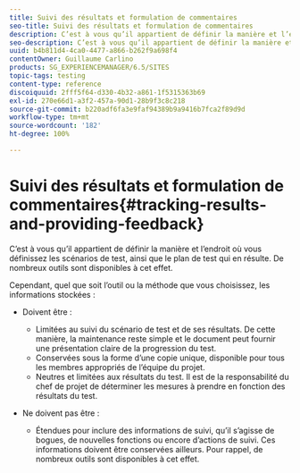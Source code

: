 ```yaml
---
title: Suivi des résultats et formulation de commentaires
seo-title: Suivi des résultats et formulation de commentaires
description: C’est à vous qu’il appartient de définir la manière et l’endroit où vous définissez les scénarios de test, ainsi que le plan de test qui en résulte.
seo-description: C’est à vous qu’il appartient de définir la manière et l’endroit où vous définissez les scénarios de test, ainsi que le plan de test qui en résulte.
uuid: b4b811d4-4ca0-4477-a866-b262f9a698f4
contentOwner: Guillaume Carlino
products: SG_EXPERIENCEMANAGER/6.5/SITES
topic-tags: testing
content-type: reference
discoiquuid: 2fff5f64-d330-4b32-a861-1f5315363b69
exl-id: 270e66d1-a3f2-457a-90d1-28b9f3c8c218
source-git-commit: b220adf6fa3e9faf94389b9a9416b7fca2f89d9d
workflow-type: tm+mt
source-wordcount: '182'
ht-degree: 100%

---
```


# Suivi des résultats et formulation de commentaires{#tracking-results-and-providing-feedback}

C’est à vous qu’il appartient de définir la manière et l’endroit où vous définissez les scénarios de test, ainsi que le plan de test qui en résulte. De nombreux outils sont disponibles à cet effet.

Cependant, quel que soit l’outil ou la méthode que vous choisissez, les informations stockées :

* Doivent être :

   * Limitées au suivi du scénario de test et de ses résultats. De cette manière, la maintenance reste simple et le document peut fournir une présentation claire de la progression du test.
   * Conservées sous la forme d’une copie unique, disponible pour tous les membres appropriés de l’équipe du projet.
   * Neutres et limitées aux résultats du test. Il est de la responsabilité du chef de projet de déterminer les mesures à prendre en fonction des résultats du test.

* Ne doivent pas être :

   * Étendues pour inclure des informations de suivi, qu’il s’agisse de bogues, de nouvelles fonctions ou encore d’actions de suivi. Ces informations doivent être conservées ailleurs. Pour rappel, de nombreux outils sont disponibles à cet effet.
